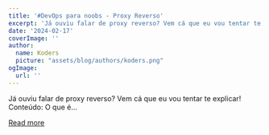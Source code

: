 ```yaml
---
title: '#DevOps para noobs - Proxy Reverso'
excerpt: 'Já ouviu falar de proxy reverso? Vem cá que eu vou tentar te explicar!  Conteúdo:   O que é...'
date: '2024-02-17'
coverImage: ''
author:
  name: Koders
  picture: "assets/blog/authors/koders.png"
ogImage:
  url: ''
---
```


Já ouviu falar de proxy reverso? Vem cá que eu vou tentar te explicar!  Conteúdo:   O que é...

[Read more](https://dev.to/camilacodes/devops-para-noobs-proxy-reverso-1lg0)
